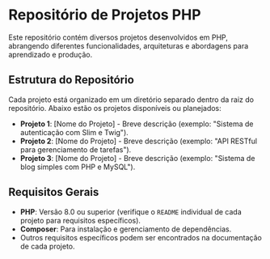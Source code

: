 # Repositório de Projetos PHP

Este repositório contém diversos projetos desenvolvidos em PHP, abrangendo diferentes funcionalidades, arquiteturas e abordagens para aprendizado e produção.

## Estrutura do Repositório

Cada projeto está organizado em um diretório separado dentro da raiz do repositório. Abaixo estão os projetos disponíveis ou planejados:

- **Projeto 1**: [Nome do Projeto] - Breve descrição (exemplo: "Sistema de autenticação com Slim e Twig").
- **Projeto 2**: [Nome do Projeto] - Breve descrição (exemplo: "API RESTful para gerenciamento de tarefas").
- **Projeto 3**: [Nome do Projeto] - Breve descrição (exemplo: "Sistema de blog simples com PHP e MySQL").

## Requisitos Gerais
- **PHP**: Versão 8.0 ou superior (verifique o `README` individual de cada projeto para requisitos específicos).
- **Composer**: Para instalação e gerenciamento de dependências.
- Outros requisitos específicos podem ser encontrados na documentação de cada projeto.

